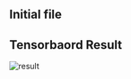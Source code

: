 ## Initial file

## Tensorbaord Result

![result](https://github.com/kozistr/Awesome-GANs/blob/master/BEGAN/began_tb.png)
